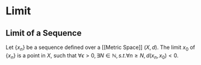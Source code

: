 # Limit
## Limit of a Sequence
Let $\{x_n\}$ be a sequence defined over a [[Metric Space]] $(X, d)$. The limit $x_0$ of $\{x_n\}$ is a point in $X$, such that $\forall \epsilon > 0, \exists N\in \mathbb{N}, s.t. \forall n\geq N,\, d(x_n, x_0) < 0$.